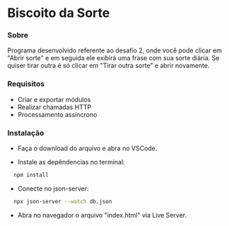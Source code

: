 # Biscoito da Sorte

### Sobre

Programa desenvolvido referente ao desafio 2, onde você pode clicar em "Abrir sorte" e em seguida ele exibirá uma frase com sua sorte diária. Se quiser tirar outra é só clicar em "Tirar outra sorte" e abrir novamente.

### Requisitos
- Criar e exportar módulos
- Realizar chamadas HTTP 
- Processamento assíncrono

### Instalação

- Faça o download do arquivo e abra no VSCode.

- Instale as depêndencias no terminal:
```bash
  npm install
```

- Conecte no json-server:
```bash
  npx json-server --watch db.json
```

- Abra no navegador o arquivo "index.html" via Live Server.

